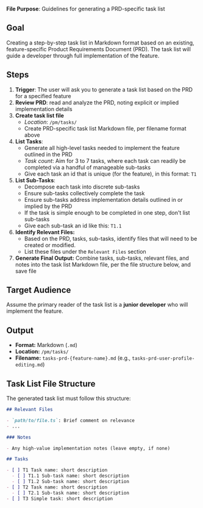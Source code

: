 **File Purpose**: Guidelines for generating a PRD-specific task list

## Goal

Creating a step-by-step task list in Markdown format based on an existing, feature-specific Product Requirements Document (PRD). The task list will guide a developer through full implementation of the feature.

## Steps

1. **Trigger**: The user will ask you to generate a task list based on the PRD for a specified feature
2. **Review PRD**: read and analyze the PRD, noting explicit or implied implementation details
3. **Create task list file**
    - *Location*: `/pm/tasks/`
    - Create PRD-specific task list Markdown file, per filename format above
4. **List Tasks**:
    - Generate all high-level tasks needed to implement the feature outlined in the PRD
    - *Task count*: Aim for 3 to 7 tasks, where each task can readily be completed via a handful of manageable sub-tasks
    - Give each task an id that is unique (for the feature), in this format: `T1` 
5. **List Sub-Tasks**: 
    - Decompose each task into discrete sub-tasks
    - Ensure sub-tasks collectively complete the task
    - Ensure sub-tasks address implementation details outlined in or implied by the PRD
    - If the task is simple enough to be completed in one step, don't list sub-tasks
    - Give each sub-task an id like this: `T1.1`
6. **Identify Relevant Files:**
    - Based on the PRD, tasks, sub-tasks, identify files that will need to be created or modified.
    - List these files under the `Relevant Files` section
7. **Generate Final Output:** Combine tasks, sub-tasks, relevant files, and notes into the task list Markdown file, per the file structure below, and save file

## Target Audience

Assume the primary reader of the task list is a **junior developer** who will implement the feature.

## Output

- **Format:** Markdown (`.md`)
- **Location:** `/pm/tasks/`
- **Filename:** `tasks-prd-{feature-name}.md` (e.g., `tasks-prd-user-profile-editing.md`)

## Task List File Structure

The generated task list must follow this structure:

```markdown
## Relevant Files

- `path/to/file.ts`: Brief comment on relevance
- ...

### Notes

- Any high-value implementation notes (leave empty, if none)

## Tasks

- [ ] T1 Task name: short description
  - [ ] T1.1 Sub-task name: short description
  - [ ] T1.2 Sub-task name: short description
- [ ] T2 Task name: short description
  - [ ] T2.1 Sub-task name: short description
- [ ] T3 Simple task: short description
```
